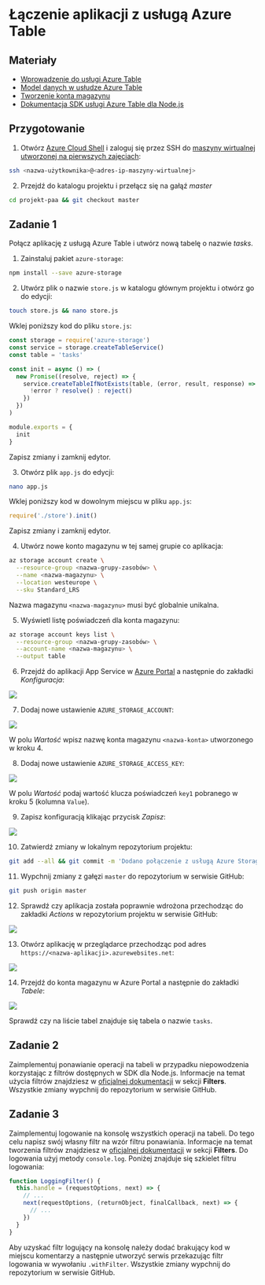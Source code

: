 # Łączenie aplikacji z usługą Azure Table

## Materiały

* [Wprowadzenie do usługi Azure Table](https://docs.microsoft.com/en-us/azure/storage/tables/table-storage-overview)
* [Model danych w usłudze Azure Table](https://docs.microsoft.com/en-us/rest/api/storageservices/Understanding-the-Table-Service-Data-Model)
* [Tworzenie konta magazynu](https://docs.microsoft.com/en-us/azure/storage/common/storage-account-create?toc=https%3A%2F%2Fdocs.microsoft.com%2Fen-us%2Fazure%2Fstorage%2Ftables%2Ftoc.json&bc=https%3A%2F%2Fdocs.microsoft.com%2Fen-us%2Fazure%2Fbread%2Ftoc.json&tabs=azure-portal)
* [Dokumentacja SDK usługi Azure Table dla Node.js](https://docs.microsoft.com/en-us/azure/cosmos-db/table-storage-how-to-use-nodejs?toc=https%3A%2F%2Fdocs.microsoft.com%2Fen-us%2Fazure%2Fstorage%2Ftables%2Ftoc.json&bc=https%3A%2F%2Fdocs.microsoft.com%2Fen-us%2Fazure%2Fbread%2Ftoc.json)

## Przygotowanie

1. Otwórz [Azure Cloud Shell](https://shell.azure.com) i zaloguj się przez SSH do [maszyny wirtualnej utworzonej na pierwszych zajęciach](./PAA_C01.md):

```sh
ssh <nazwa-użytkownika>@<adres-ip-maszyny-wirtualnej>
```

2. Przejdź do katalogu projektu i przełącz się na gałąź *master*

```sh
cd projekt-paa && git checkout master
```

## Zadanie 1

Połącz aplikację z usługą Azure Table i utwórz nową tabelę o nazwie *tasks*.

1. Zainstaluj pakiet `azure-storage`:

```sh
npm install --save azure-storage
```

2. Utwórz plik o nazwie `store.js` w katalogu głównym projektu i otwórz go do edycji:

```sh
touch store.js && nano store.js
```

Wklej poniższy kod do pliku `store.js`:

```js
const storage = require('azure-storage')
const service = storage.createTableService()
const table = 'tasks'

const init = async () => (
  new Promise((resolve, reject) => {
    service.createTableIfNotExists(table, (error, result, response) => {
      !error ? resolve() : reject()
    })
  })
)

module.exports = {
  init
}
```

Zapisz zmiany i zamknij edytor.

3. Otwórz plik `app.js` do edycji:

```sh
nano app.js
```

Wklej poniższy kod w dowolnym miejscu w pliku `app.js`:

```js
require('./store').init()
```

Zapisz zmiany i zamknij edytor.

4. Utwórz nowe konto magazynu w tej samej grupie co aplikacja:

```sh
az storage account create \
  --resource-group <nazwa-grupy-zasobów> \
  --name <nazwa-magazynu> \
  --location westeurope \
  --sku Standard_LRS
```

Nazwa magazynu `<nazwa-magazynu>` musi być globalnie unikalna.

5. Wyświetl listę poświadczeń dla konta magazynu:

```sh
az storage account keys list \
  --resource-group <nazwa-grupy-zasobów> \
  --account-name <nazwa-magazynu> \
  --output table
```

6. Przejdź do aplikacji App Service w [Azure Portal](https://portal.azure.com) a następnie do zakładki *Konfiguracja*:

![](images/app-konfiguracja.png)

7. Dodaj nowe ustawienie `AZURE_STORAGE_ACCOUNT`:

![](images/app-konfiguracja-dodaj-1.png)

W polu *Wartość* wpisz nazwę konta magazynu `<nazwa-konta>` utworzonego w kroku 4.

8. Dodaj nowe ustawienie `AZURE_STORAGE_ACCESS_KEY`:

![](images/app-konfiguracja-dodaj-2.png)

W polu *Wartość* podaj wartość klucza poświadczeń `key1` pobranego w kroku 5 (kolumna `Value`).

9. Zapisz konfiguracją klikając przycisk *Zapisz*:

![](images/app-konfiguracja-zapisz.png)

10. Zatwierdź zmiany w lokalnym repozytorium projektu:

```sh
git add --all && git commit -m 'Dodano połączenie z usługą Azure Storage'
```

11. Wypchnij zmiany z gałęzi `master` do repozytorium w serwisie GitHub:

```sh
git push origin master
```

12. Sprawdź czy aplikacja została poprawnie wdrożona przechodząc do zakładki *Actions* w repozytorium projektu w serwisie GitHub:

![](images/github-wdrozenie-04-ok.png)

13. Otwórz aplikację w przeglądarce przechodząc pod adres `https://<nazwa-aplikacji>.azurewebsites.net`:

![](images/aplikacja-app-service.png)

14. Przejdź do konta magazynu w Azure Portal a następnie do zakładki *Tabele*:

![](images/storage-tabele.png)

Sprawdź czy na liście tabel znajduje się tabela o nazwie `tasks`.

## Zadanie 2
Zaimplementuj ponawianie operacji na tabeli w przypadku niepowodzenia korzystając z filtrów dostępnych w SDK dla Node.js. Informacje na temat użycia filtrów znajdziesz w [oficjalnej dokumentacji](https://docs.microsoft.com/en-us/azure/cosmos-db/table-storage-how-to-use-nodejs?toc=https%3A%2F%2Fdocs.microsoft.com%2Fen-us%2Fazure%2Fstorage%2Ftables%2Ftoc.json&bc=https%3A%2F%2Fdocs.microsoft.com%2Fen-us%2Fazure%2Fbread%2Ftoc.json) w sekcji **Filters**. Wszystkie zmiany wypchnij do repozytorium w serwisie GitHub.

## Zadanie 3
Zaimplementuj logowanie na konsolę wszystkich operacji na tabeli. Do tego celu napisz swój własny filtr na wzór filtru ponawiania. Informacje na temat tworzenia filtrów znajdziesz w [oficjalnej dokumentacji](https://docs.microsoft.com/en-us/azure/cosmos-db/table-storage-how-to-use-nodejs?toc=https%3A%2F%2Fdocs.microsoft.com%2Fen-us%2Fazure%2Fstorage%2Ftables%2Ftoc.json&bc=https%3A%2F%2Fdocs.microsoft.com%2Fen-us%2Fazure%2Fbread%2Ftoc.json) w sekcji **Filters**. Do logowania użyj metody `console.log`. Poniżej znajduje się szkielet filtru logowania:

```js
function LoggingFilter() {
  this.handle = (requestOptions, next) => {
    // ...
    next(requestOptions, (returnObject, finalCallback, next) => {
      // ...
    })
  }
}
```

Aby uzyskać filtr logujący na konsolę należy dodać brakujący kod w miejscu komentarzy a następnie utworzyć serwis przekazując filtr logowania w wywołaniu `.withFilter`. Wszystkie zmiany wypchnij do repozytorium w serwisie GitHub.
